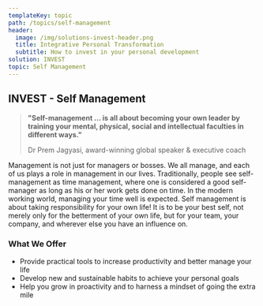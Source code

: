 ```yaml
---
templateKey: topic
path: /topics/self-management
header:
  image: /img/solutions-invest-header.png
  title: Integrative Personal Transformation
  subtitle: How to invest in your personal development
solution: INVEST
topic: Self Management
---
```


## INVEST - Self Management

> **"Self-management ... is all about becoming your own leader by training your
> mental, physical, social and intellectual faculties in different ways."**
>
> Dr Prem Jagyasi, award-winning global speaker & executive coach

Management is not just for managers or bosses. We all manage, and each of us
plays a role in management in our lives. Traditionally, people see
self-management as time management, where one is considered a good self-manager
as long as his or her work gets done on time. In the modern working world,
managing your time well is expected. Self management is about taking
responsibility for your own life! It is to be your best self, not merely only
for the betterment of your own life, but for your team, your company, and
wherever else you have an influence on.

### What We Offer

- Provide practical tools to increase productivity and better manage your life
- Develop new and sustainable habits to achieve your personal goals
- Help you grow in proactivity and to harness a mindset of going the extra mile
